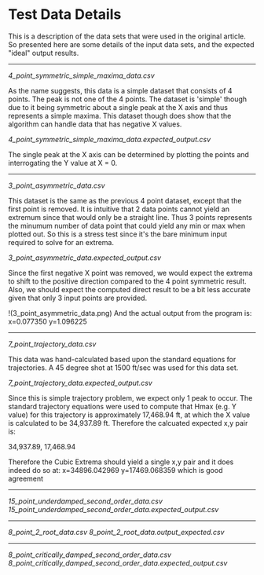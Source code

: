 # Test Data Details

This is a description of the data sets that were used in the original article. So presented here are some details of the input data sets, and the expected "ideal" output results.

---

*4_point_symmetric_simple_maxima_data.csv*

As the name suggests, this data is a simple dataset that consists of 4 points. The peak is not one of the 4 points. The dataset is 'simple' though due to it being symmetric about a single peak at the X axis and thus represents a simple maxima. This dataset though does show that the algorithm can handle data that has negative X values.

*4_point_symmetric_simple_maxima_data.expected_output.csv*

The single peak at the X axis can be determined by plotting the points and interrogating the Y value at X = 0. 

---

*3_point_asymmetric_data.csv*

This dataset is the same as the previous 4 point dataset, except that the first point is removed. It is intuitive that 2 data points cannot yield an extremum since that would only be a straight line. Thus 3 points represents the minumum number of data point that could yield any min or max when plotted out. So this is a stress test since it's the bare minimum input required to solve for an extrema. 

*3_point_asymmetric_data.expected_output.csv*

Since the first negative X point was removed, we would expect the extrema to shift to the positive direction compared to the 4 point symmetric result. Also, we should expect the computed direct result to be a bit less accurate given that only 3 input points are provided.

!(3_point_asymmetric_data.png)
And the actual output from the program is:
x=0.077350 y=1.096225

---

*7_point_trajectory_data.csv*

This data was hand-calculated based upon the standard equations for trajectories. A 45 degree shot at 1500 ft/sec was used for this data set.

*7_point_trajectory_data.expected_output.csv*

Since this is simple trajectory problem, we expect only 1 peak to occur. The standard trajectory equations were used to compute that Hmax (e.g. Y value) for this trajectory is approximately 17,468.94 ft, at which the X value is calculated to be 34,937.89 ft. Therefore the calcuated expected x,y pair is:

34,937.89, 17,468.94

Therefore the Cubic Extrema should yield a single x,y pair and it does indeed do so at:
x=34896.042969 y=17469.068359 
which is good agreement

---

*15_point_underdamped_second_order_data.csv*
*15_point_underdamped_second_order_data.expected_output.csv*

---

*8_point_2_root_data.csv*
*8_point_2_root_data.output_expected.csv*

---

*8_point_critically_damped_second_order_data.csv*
*8_point_critically_damped_second_order_data.expected_output.csv*

